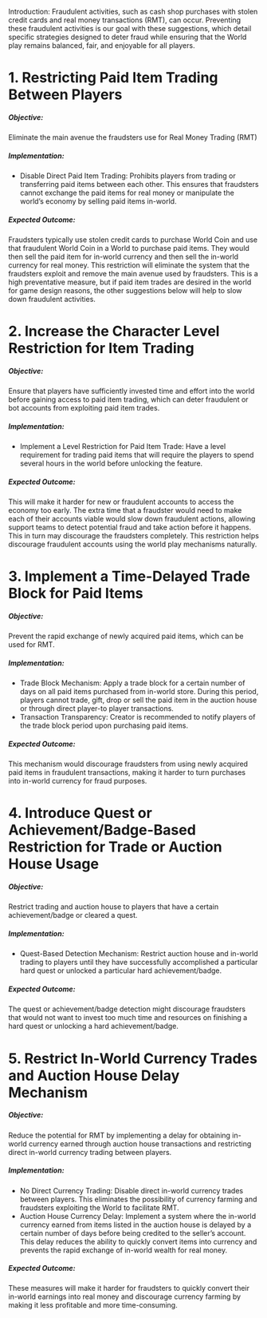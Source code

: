 Introduction: Fraudulent activities, such as cash shop purchases with stolen credit cards and real money transactions (RMT), can occur. Preventing these fraudulent activities is our goal with these suggestions, which detail specific strategies designed to deter fraud while ensuring that the World play remains balanced, fair, and enjoyable for all players. 

# 1. Restricting Paid Item Trading Between Players
##### Objective:
Eliminate the main avenue the fraudsters use for Real Money Trading (RMT)
##### Implementation:
* Disable Direct Paid Item Trading: Prohibits players from trading or transferring paid items between each other. This ensures that fraudsters cannot exchange the paid items for real money or manipulate the world’s economy by selling paid items in-world.
##### Expected Outcome:
Fraudsters typically use stolen credit cards to purchase World Coin and use that fraudulent World Coin in a World to purchase paid items. They would then sell the paid item for in-world currency and then sell the in-world currency for real money. This restriction will eliminate the system that the fraudsters exploit and remove the main avenue used by fraudsters.
This is a high preventative measure, but if paid item trades are desired in the world for game design reasons, the other suggestions below will help to slow down fraudulent activities.  

# 2. Increase the Character Level Restriction for Item Trading
##### Objective:
Ensure that players have sufficiently invested time and effort into the world before gaining access to paid item trading, which can deter fraudulent or bot accounts from exploiting paid item trades.
##### Implementation:
* Implement a Level Restriction for Paid Item Trade: Have a level requirement for trading paid items that will require the players to spend several hours in the world before unlocking the feature. 
##### Expected Outcome:
This will make it harder for new or fraudulent accounts to access the economy too early. The extra time that a fraudster would need to make each of their accounts viable would slow down fraudulent actions, allowing support teams to detect potential fraud and take action before it happens. This in turn may discourage the fraudsters completely. This restriction helps discourage fraudulent accounts using the world play mechanisms naturally.

# 3. Implement a Time-Delayed Trade Block for Paid Items
##### Objective:
Prevent the rapid exchange of newly acquired paid items, which can be used for RMT.
##### Implementation:
* Trade Block Mechanism: Apply a trade block for a certain number of days on all paid items purchased from in-world store. During this period, players cannot trade, gift, drop or sell the paid item in the auction house or through direct player-to player transactions.
* Transaction Transparency: Creator is recommended to notify players of the trade block period upon purchasing paid items.
##### Expected Outcome:
This mechanism would discourage fraudsters from using newly acquired paid items in fraudulent transactions, making it harder to turn purchases into in-world currency for fraud purposes.

# 4. Introduce Quest or Achievement/Badge-Based Restriction for Trade or Auction House Usage
##### Objective:
Restrict trading and auction house to players that have a certain achievement/badge or cleared a quest.
##### Implementation:
* Quest-Based Detection Mechanism: Restrict auction house and in-world trading to players until they have successfully accomplished a particular hard quest or unlocked a particular hard achievement/badge. 
##### Expected Outcome:
The quest or achievement/badge detection might discourage fraudsters that would not want to invest too much time and resources on finishing a hard quest or unlocking a hard achievement/badge. 

# 5. Restrict In-World Currency Trades and Auction House Delay Mechanism
##### Objective:
Reduce the potential for RMT by implementing a delay for obtaining in-world currency earned through auction house transactions and restricting direct in-world currency trading between players.
##### Implementation:
* No Direct Currency Trading: Disable direct in-world currency trades between players. This eliminates the possibility of currency farming and fraudsters exploiting the World to facilitate RMT.
* Auction House Currency Delay: Implement a system where the in-world currency earned from items listed in the auction house is delayed by a certain number of days before being credited to the seller’s account. This delay reduces the ability to quickly convert items into currency and prevents the rapid exchange of in-world wealth for real money.
##### Expected Outcome:
These measures will make it harder for fraudsters to quickly convert their in-world earnings into real money and discourage currency farming by making it less profitable and more time-consuming.